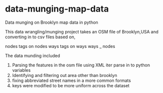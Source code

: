 # data-munging-map-data
Data munging on Brooklyn map data in python

This data wrangling/munging project takes an OSM file of Brooklyn,USA and
converting in to csv files based on,

nodes
tags on nodes
ways
tags on ways
ways _ nodes

The data munding included

1. Parsing the features in the osm file using XML iter parse in to python variables
2. Identifying and filtering out area other than brooklyn
3. fixing abbreviated street names in a more common formats
4. keys were modified to be more uniform across the dataset

